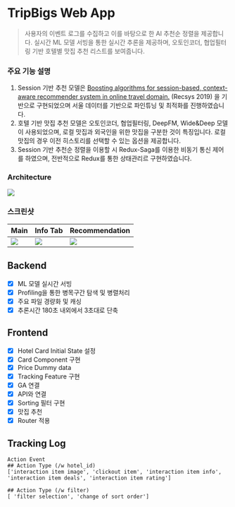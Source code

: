 # TripBigs Web App

> 사용자의 이벤트 로그를 수집하고 이를 바탕으로 한 AI 추천순 정렬을 제공합니다. 실시간 ML 모델 서빙을 통한 실시간 추론을 제공하며, 오토인코더, 협업필터링 기반 호텔별 맛집 추천 리스트를 보여줍니다.


### **주요 기능 설명**
1. Session 기반 추천 모델은 [Boosting algorithms for session-based, context-aware recommender system in online travel domain.](https://drive.google.com/file/d/1SOoO0vBYXEpE6-1MY0MYNBvCQnQRjp5_/view) (Recsys 2019) 을 기반으로 구현되었으며 서울 데이터를 기반으로 파인튜닝 및 최적화를 진행하였습니다.
2. 호텔 기반 맛집 추천 모델은 오토인코더, 협업필터링, DeepFM, Wide&Deep 모델이 사용되었으며, 로컬 맛집과 외국인을 위한 맛집을 구분한 것이 특징입니다. 로컬 맛집의 경우 이전 히스토리를 선택할 수 있는 옵션을 제공합니다.
3. Session 기반 추천순 정렬을 이용할 시 Redux-Saga를 이용한 비동기 통신 제어를 하였으며, 전반적으로 Redux를 통한 상태관리르 구현하였습니다.

### Architecture


![](https://user-images.githubusercontent.com/18041103/94909282-e7e8a880-04dd-11eb-844c-ca2c5f41fecd.png)


### 스크린샷

|Main|Info Tab|Recommendation|
|--|--|--|
|![](./tripbigs1.png)|![](./tripbigs2.png)|![](./tripbigs3.png)|



## Backend

- [x] ML 모델 실시간 서빙
- [x] Profiling을 통한 병목구간 탐색 및 병렬처리
- [x] 주요 파일 경량화 및 캐싱
- [x] 추론시간 180초 내외에서 3초대로 단축

## Frontend

- [x] Hotel Card Initial State 설정
- [x] Card Component 구현
- [x] Price Dummy data
- [x] Tracking Feature 구현
- [x] GA 연결 
- [x] API와 연결
- [x] Sorting 필터 구현
- [x] 맛집 추천
- [x] Router 적용

## Tracking Log

```
Action Event
## Action Type (/w hotel_id)
['interaction item image', 'clickout item', 'interaction item info',
'interaction item deals', 'interaction item rating']

## Action Type (/w filter)
[ 'filter selection', 'change of sort order']
```

